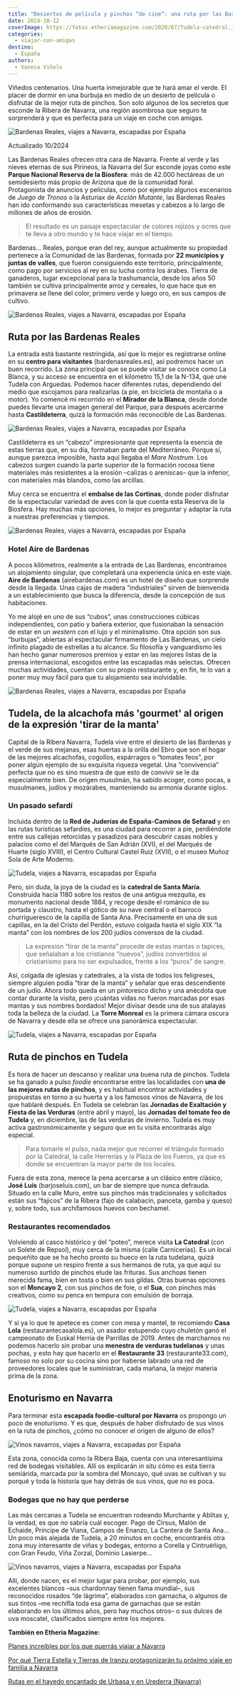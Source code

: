 ```yaml
---
title: "Desiertos de película y pinchos “de cine”: una ruta por las Bardenas Reales y Tudela"
date: 2024-10-12
coverImage: https://fotos.etheriamagazine.com/2020/07/Tudela-catedral.jpg
categories: 
  - viajar-con-amigas
destino: 
  - España
authors: 
  - Vanesa Viñolo
---
```


Viñedos centenarios. Una huerta inmejorable que te hará amar el verde. El placer de 
dormir en una burbuja en medio de un desierto de película o disfrutar de la mejor ruta 
de pinchos. Son solo algunos de los secretos que esconde la Ribera de Navarra, una 
región asombrosa que seguro te sorprenderá y que es perfecta para un viaje en coche con 
amigas. 

![Bardenas Reales, viajes a Navarra, escapadas por España](https://fotos.etheriamagazine.com/2020/07/bardenas-ruta.jpg "Bardenas Reales © Marco de Luca")

Actualizado 10/2024 

Las Bardenas Reales ofrecen otra cara de Navarra. Frente al verde y las nieves eternas 
de sus Pirineos, la Navarra del Sur esconde joyas como este **Parque Nacional Reserva de 
la Biosfera**: más de 42.000 hectáreas de un semidesierto más propio de Arizona que de 
la comunidad foral. Protagonista de anuncios y películas, como por ejemplo algunos 
escenarios de _Juego de Tronos_ o la Asturiax de _Acción Mutante_, las Bardenas Reales 
han ido conformando sus características mesetas y cabezos a lo largo de millones de años 
de erosión. 

> El resultado es un paisaje espectacular de colores rojizos y ocres que te lleva a otro 
> mundo y te hace viajar en el tiempo. 

Bardenas… Reales, porque eran del rey, aunque actualmente su propiedad pertenece a la 
Comunidad de las Bardenas, formada por **22 municipios y juntas de valles**, que fueron 
consiguiendo este territorio, principalmente, como pago por servicios al rey en su lucha 
contra los árabes. Tierra de ganaderos, lugar excepcional para la trashumancia, desde 
los años 50 también se cultiva principalmente arroz y cereales, lo que hace que en 
primavera se llene del color, primero verde y luego oro, en sus campos de cultivo. 

![Bardenas Reales, viajes a Navarra, escapadas por España](https://fotos.etheriamagazine.com/2020/07/bardenas-desierto.jpg "Árido paisaje de las Bardenas Reales.")

## Ruta por las Bardenas Reales

La entrada está bastante restringida, así que lo mejor es registrarse online en su 
**centro para visitantes** (bardenasreales.es), así podremos hacer un buen recorrido. La 
zona principal que se puede visitar se conoce como La Blanca, y su acceso se encuentra 
en el kilómetro 15,1 de la N-134, que une Tudela con Arguedas. Podemos hacer diferentes 
rutas, dependiendo del medio que escojamos para realizarlas (a pie, en bicicleta de 
montaña o a motor). Yo comencé mi recorrido en el **Mirador de la Blanca**, desde donde 
puedes llevarte una imagen general del Parque, para después acercarme hasta 
**Castildeterra**, quizá la formación más reconocible de Las Bardenas. 

![Bardenas Reales, viajes a Navarra, escapadas por España](https://fotos.etheriamagazine.com/2020/07/bardenas-monticulo.jpg "Castildeterra en las Bardenas Reales.")

Castildeterra es un “cabezo” impresionante que representa la esencia de estas tierras 
que, en su día, formaban parte del Mediterráneo. Porque sí, aunque parezca imposible, 
hasta aquí llegaba el _Mare Nostrum_. Los cabezos surgen cuando la parte superior de la 
formación rocosa tiene materiales más resistentes a la erosión –calizas o areniscas– que 
la inferior, con materiales más blandos, como las arcillas. 

Muy cerca se encuentra el **embalse de las Cortinas**, donde poder disfrutar de la 
espectacular variedad de aves con la que cuenta esta Reserva de la Biosfera. Hay muchas 
más opciones, lo mejor es preguntar y adaptar la ruta a nuestras preferencias y tiempos. 

![Bardenas Reales, viajes a Navarra, escapadas por España](https://fotos.etheriamagazine.com/2020/07/Bardenas-aires-de-bardenas-burbuja.jpg "Habitación-burbuja para ver las estrellas en el hotel Aire de Bardenas.")

### Hotel Aire de Bardenas

A pocos kilómetros, realmente a la entrada de Las Bardenas, encontramos un alojamiento 
singular, que completará una experiencia única en este viaje. **Aire de Bardenas** 
(airebardenas.com) es un hotel de diseño que sorprende desde la llegada. Unas cajas de 
madera “industriales” sirven de bienvenida a un establecimiento que busca la diferencia, 
desde la concepción de sus habitaciones. 

Yo me alojé en uno de sus “cubos”, unas construcciones cúbicas independientes, con patio 
y bañera exterior, que fusionaban la sensación de estar en un _western_ con el lujo y el 
minimalismo. Otra opción son sus “burbujas”, abiertas al espectacular firmamento de Las 
Bardenas, un cielo infinito plagado de estrellas a tu alcance. Su filosofía y 
vanguardismo les han hecho ganar numerosos premios y estar en las mejores listas de la 
prensa internacional, escogidos entre las escapadas más selectas. Ofrecen muchas 
actividades, cuentan con su propio restaurante y, en fin, te lo van a poner muy muy 
fácil para que tu alojamiento sea inolvidable. 

![Bardenas Reales, viajes a Navarra, escapadas por España](https://fotos.etheriamagazine.com/2020/07/Tudela-alcachofas.jpg "Alcachofas de Navarra.")

## Tudela, de la alcachofa más 'gourmet' al origen de la expresión 'tirar de la manta'

Capital de la Ribera Navarra, Tudela vive entre el desierto de las Bardenas y el verde 
de sus mejanas, esas huertas a la orilla del Ebro que son el hogar de las mejores 
alcachofas, cogollos, espárragos o “tomates feos”, por poner algún ejemplo de su 
exquisita riqueza vegetal. Una “convivencia” perfecta que no es sino muestra de que esto 
de convivir se le da especialmente bien. De origen musulmán, ha sabido acoger, como 
pocas, a musulmanes, judíos y mozárabes, manteniendo su armonía durante siglos. 

### Un pasado sefardí

Incluida dentro de la **Red de Juderías de España-Caminos de Sefarad** y en las rutas 
turísticas sefardíes, es una ciudad para recorrer a pie, perdiéndote entre sus callejas 
retorcidas y pasadizos para descubrir casas nobles y palacios como el del Marqués de San 
Adrián (XVI), el del Marqués de Huarte (siglo XVIII), el Centro Cultural Castel Ruiz 
(XVII), o el museo Muñoz Sola de Arte Moderno. 

![Tudela, viajes a Navarra, escapadas por España](https://fotos.etheriamagazine.com/2020/07/Tudela-catedral.jpg "Catedral de Santa María de Tudela. © Blanca Aldanondo Otamendi")

Pero, sin duda, la joya de la ciudad es la **catedral de Santa María**. Construida hacia 
1180 sobre los restos de una antigua mezquita, es monumento nacional desde 1884, y 
recoge desde el románico de su portada y claustro, hasta el gótico de su nave central o 
el barroco churrigueresco de la capilla de Santa Ana. Precisamente en una de sus 
capillas, en la del Cristo del Perdón, estuvo colgada hasta el siglo XIX “la manta” con 
los nombres de los 200 judíos conversos de la ciudad. 

> La expresión “tirar de la manta” procede de estas mantas o tapices, que señalaban a los 
> cristianos “nuevos”, judíos convertidos al cristianismo para no ser expulsados, frente a 
> los “puros” de sangre. 

Así, colgada de iglesias y catedrales, a la vista de todos los feligreses, siempre 
alguien podía “tirar de la manta” y señalar que eras descendiente de un judío. Ahora 
todo queda en un pintoresco dicho y una anécdota que contar durante la visita, pero 
¡cuántas vidas no fueron marcadas por esas mantas y sus nombres bordados! Mejor divisar 
desde una de sus atalayas toda la belleza de la ciudad. La **Torre Monreal** es la 
primera cámara oscura de Navarra y desde ella se ofrece una panorámica espectacular. 

![Tudela, viajes a Navarra, escapadas por España](https://fotos.etheriamagazine.com/2020/07/Tudela-verduras.jpg "Verduras de Navarra. © Blanca Aldanondo Otamendi")

## Ruta de pinchos en Tudela

Es hora de hacer un descanso y realizar una buena ruta de pinchos. Tudela se ha ganado a 
pulso _foodie_ encontrarse entre las localidades con **una de las mejores rutas de 
pinchos**, y es habitual encontrar actividades y propuestas en torno a su huerta y a los 
famosos vinos de Navarra, de los que hablaré después. En Tudela se celebran las 
**Jornadas de Exaltación y Fiesta de las Verduras** (entre abril y mayo), las **Jornadas 
del tomate feo de Tudela** y, en diciembre, las de las verduras de invierno. Tudela es 
muy activa gastronómicamente y seguro que en tu visita encontrarás algo especial. 

> Para tomarle el pulso, nada mejor que recorrer el triángulo formado por la Catedral, la 
> calle Herrerías y la Plaza de los Fueros, ya que es donde se encuentran la mayor parte 
> de los locales. 

Fuera de esta zona, merece la pena acercarse a un clásico entre clásico, **José Luis** 
(barjoseluis.com), un bar de siempre que nunca defrauda. Situado en la calle Muro, entre 
sus pinchos más tradicionales y solicitados están sus “fajicos” de la Ribera (fajo de 
calabacín, panceta, gamba y queso) y, sobre todo, sus archifamosos huevos con bechamel. 

### Restaurantes recomendados

Volviendo al casco histórico y del “poteo”, merece visita **La Catedral** (con un Solete 
de Repsol), muy cerca de la misma (calle Carnicerías). Es un local pequeñito que se ha 
hecho pronto su hueco en la ruta tudelana, quizá porque supone un respiro frente a sus 
hermanos de ruta, ya que aquí su numeroso surtido de pinchos elude las frituras. Sus 
anchoas tienen merecida fama, bien en tosta o bien en sus gildas. Otras buenas opciones 
son el **Moncayo 2**, con sus pinchos de foie, o el **Sua**, con pinchos más creativos, 
como su penca en tempura con emulsión de borraja. 

![Tudela, viajes a Navarra, escapadas por España](https://fotos.etheriamagazine.com/2020/07/bardenas-esparragos-al-natural.jpg "Espárragos al natural, alimento con DO Navarra.")

Y si ya lo que te apetece es comer con mesa y mantel, te recomiendo **Casa Lola** 
(restaurantecasalola.es), un asador estupendo cuyo chuletón ganó el campeonato de Euskal 
Herria de Parrillas de 2019. Antes de marcharnos no podemos hacerlo sin probar una 
**menestra de verduras tudelanas** y unas pochas, y esto hay que hacerlo en el 
**Restaurante 33** (restaurante33.com), famoso no solo por su cocina sino por haberse 
labrado una red de proveedores locales que le suministran, cada mañana, la mejor materia 
prima de la zona. 

## Enoturismo en Navarra

Para terminar esta **escapada foodie-cultural por Navarra** os propongo un poco de 
enoturismo. Y es que, después de haber disfrutado de sus vinos en la ruta de pinchos, 
¿cómo no conocer el origen de alguno de ellos? 

![Vinos navarros, viajes a Navarra, escapadas por España](https://fotos.etheriamagazine.com/2020/07/navarra-bodegas-pago-cirsus.jpg "Viñedos de © Pago de Cirsus")

Esta zona, conocida como la Ribera Baja, cuenta con una interesantísima red de bodegas 
visitables. Allí os explicarán _in situ_ cómo es esta tierra semiárida, marcada por la 
sombra del Moncayo, qué uvas se cultivan y su porqué y toda la historia que hay detrás 
de sus vinos, que no es poca. 

### Bodegas que no hay que perderse

Las más cercanas a Tudela se encuentran rodeando Murchante y Ablitas y, la verdad, es 
que no sabría cuál escoger. Pago de Cirsus, Malón de Echaide, Príncipe de Viana, Campos 
de Enanzo, La Cantera de Santa Ana… Un poco más alejada de Tudela, a 20 minutos en 
coche, encontraréis otra zona muy interesante de viñas y bodegas, entorno a Corella y 
Cintruéñigo, con Gran Feudo, Viña Zorzal, Dominio Lasierpe… 

![Vinos navarros, viajes a Navarra, escapadas por España](https://fotos.etheriamagazine.com/2020/07/vinedos-malon-echaide.jpg "© Bodega Malón de Echaide.")

Allí, donde nacen, es el mejor lugar para probar, por ejemplo, sus excelentes blancos 
–sus chardonnay tienen fama mundial–, sus reconocidos rosados “de lágrima”, elaborados 
con garnacha, o algunos de sus tintos –me rechifla toda esa gama de garnachas que se 
están elaborando en los últimos años, pero hay muchos otros– o sus dulces de uva 
moscatel, clasificados siempre entre los mejores. 

**También en Etheria Magazine:** 

[Planes increíbles por los que querrás viajar a 
Navarra](https://etheriamagazine.com/2021/12/23/planes-en-navarra-con-amigas/) 

[Por qué Tierra Estella y Tierras de Iranzu protagonizarán tu próximo viaje en familia a 
Navarra](https://etheriamagazine.com/2021/02/08/navarra-en-familia-tierra-estella-y-tierras-de-iranzu/) 

[Rutas en el hayedo encantado de Urbasa y en Urederra 
(Navarra)](https://etheriamagazine.com/2020/10/05/que-rutas-hacer-en-hayedo-de-urbasa-urederra-navarra/)
